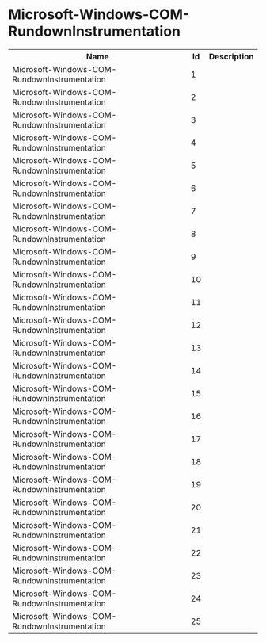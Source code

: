 # Microsoft-Windows-COM-RundownInstrumentation

<table>
<colgroup><col/><col/><col/></colgroup>
<tr><th>Name</th><th>Id</th><th>Description</th></tr>
<tr><td>Microsoft-Windows-COM-RundownInstrumentation</td><td>1</td><td></td></tr>
<tr><td>Microsoft-Windows-COM-RundownInstrumentation</td><td>2</td><td></td></tr>
<tr><td>Microsoft-Windows-COM-RundownInstrumentation</td><td>3</td><td></td></tr>
<tr><td>Microsoft-Windows-COM-RundownInstrumentation</td><td>4</td><td></td></tr>
<tr><td>Microsoft-Windows-COM-RundownInstrumentation</td><td>5</td><td></td></tr>
<tr><td>Microsoft-Windows-COM-RundownInstrumentation</td><td>6</td><td></td></tr>
<tr><td>Microsoft-Windows-COM-RundownInstrumentation</td><td>7</td><td></td></tr>
<tr><td>Microsoft-Windows-COM-RundownInstrumentation</td><td>8</td><td></td></tr>
<tr><td>Microsoft-Windows-COM-RundownInstrumentation</td><td>9</td><td></td></tr>
<tr><td>Microsoft-Windows-COM-RundownInstrumentation</td><td>10</td><td></td></tr>
<tr><td>Microsoft-Windows-COM-RundownInstrumentation</td><td>11</td><td></td></tr>
<tr><td>Microsoft-Windows-COM-RundownInstrumentation</td><td>12</td><td></td></tr>
<tr><td>Microsoft-Windows-COM-RundownInstrumentation</td><td>13</td><td></td></tr>
<tr><td>Microsoft-Windows-COM-RundownInstrumentation</td><td>14</td><td></td></tr>
<tr><td>Microsoft-Windows-COM-RundownInstrumentation</td><td>15</td><td></td></tr>
<tr><td>Microsoft-Windows-COM-RundownInstrumentation</td><td>16</td><td></td></tr>
<tr><td>Microsoft-Windows-COM-RundownInstrumentation</td><td>17</td><td></td></tr>
<tr><td>Microsoft-Windows-COM-RundownInstrumentation</td><td>18</td><td></td></tr>
<tr><td>Microsoft-Windows-COM-RundownInstrumentation</td><td>19</td><td></td></tr>
<tr><td>Microsoft-Windows-COM-RundownInstrumentation</td><td>20</td><td></td></tr>
<tr><td>Microsoft-Windows-COM-RundownInstrumentation</td><td>21</td><td></td></tr>
<tr><td>Microsoft-Windows-COM-RundownInstrumentation</td><td>22</td><td></td></tr>
<tr><td>Microsoft-Windows-COM-RundownInstrumentation</td><td>23</td><td></td></tr>
<tr><td>Microsoft-Windows-COM-RundownInstrumentation</td><td>24</td><td></td></tr>
<tr><td>Microsoft-Windows-COM-RundownInstrumentation</td><td>25</td><td></td></tr>
</table>
